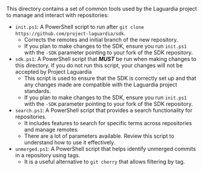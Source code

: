 This directory contains a set of common tools used by the Laguardia project to manage and interact with repositories:

- `init.ps1`: A PowerShell script to run after `git clone https://github.com/project-laguardia/sdk`.
  - Corrects the remotes and initial branch of the new repository.
  - If you plan to make changes to the SDK, ensure you run `init.ps1` with the `-SDK` parameter pointing to your fork of the SDK repository.
- `sdk.ps1`: A PowerShell script that ***MUST*** be run when making changes to this directory. If you do not run this script, your changes will not be accepted by Project Laguardia
  - This script is used to ensure that the SDK is correctly set up and that any changes made are compatible with the Laguardia project standards.
  - If you plan to make changes to the SDK, ensure you run `init.ps1` with the `-SDK` parameter pointing to your fork of the SDK repository.
- `search.ps1`: A PowerShell script that provides a search functionality for repositories.
  - It includes features to search for specific terms across repositories and manage remotes.
  - There are a lot of parameters available. Review this script to understand how to use it effectively.
- `unmerged.ps1`: A PowerShell script that helps identify unmerged commits in a repository using tags.
  - It is a useful alternative to `git cherry` that allows filtering by tag.